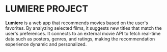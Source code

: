 #  LUMIERE PROJECT
**Lumiere** is a web app that recommends movies based on the user's favorites. By analyzing selected films, it suggests new titles that match the user's preferences. It connects to an external movie API to fetch real-time data such as posters, genres, and ratings, making the recommendation experience dynamic and personalized.
